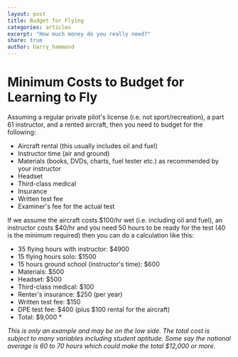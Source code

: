 ```yaml
---
layout: post
title: Budget for Flying
categories: articles
excerpt: "How much money do you really need?"
share: true
author: harry_hammond
---
```


# Minimum Costs to Budget for Learning to Fly

Assuming a regular private pilot's license (i.e. not sport/recreation), a part 61 instructor, and a rented aircraft, then you need to budget for the following:

-   Aircraft rental (this usually includes oil and fuel)
-   Instructor time (air and ground)
-   Materials (books, DVDs, charts, fuel tester etc.) as recommended by your instructor
-   Headset
-   Third-class medical
-   Insurance
-   Written test fee
-   Examiner's fee for the actual test

If we assume the aircraft costs $100/hr wet (i.e. including oil and fuel), an instructor costs $40/hr and you need 50 hours to be ready for the test (40 is the minimum required) then you can do a calculation like this:

-   35 flying hours with instructor: $4900
-   15 flying hours solo: $1500
-   15 hours ground school (instructor's time): $600
-   Materials: $500
-   Headset: $500
-   Third-class medical: $100
-   Renter's insurance: $250 (per year)
-   Written test fee: $150
-   DPE test fee: $400 (plus $100 rental for the aircraft)
-   Total: $9,000 *

_This is only an example and may be on the low side. The total cost is subject to many variables including student aptitude. Some say the national average is 60 to 70 hours which could make the total $12,000 or more._

